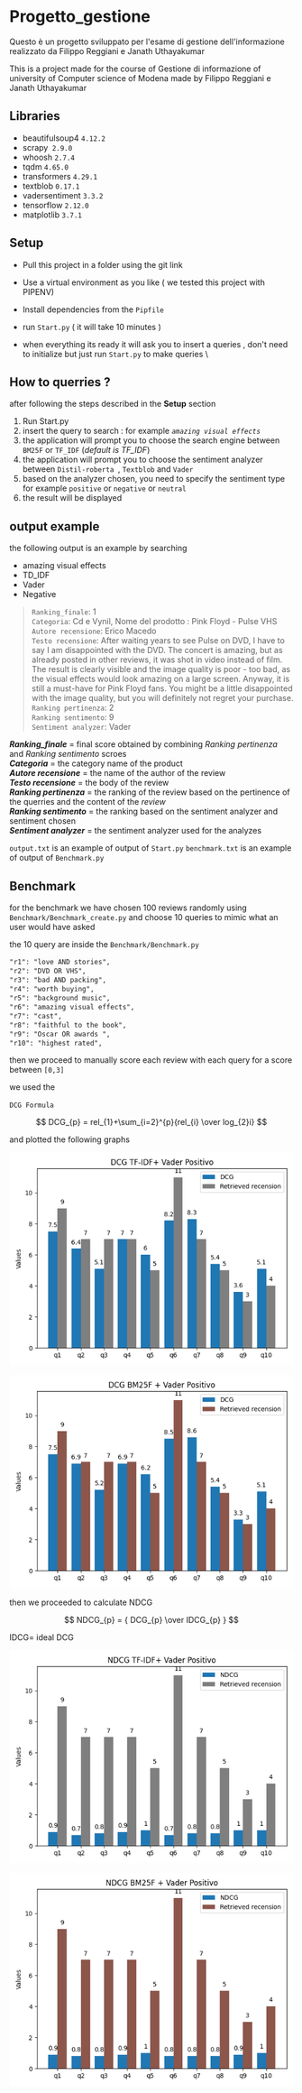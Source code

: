 # Progetto_gestione

Questo è un progetto sviluppato per l'esame di gestione dell'informazione realizzato da Filippo Reggiani e Janath Uthayakumar

This is a project made for the course of Gestione di informazione of university of Computer science of  Modena made by Filippo Reggiani e Janath Uthayakumar  


## Libraries
* beautifulsoup4 `4.12.2`
* scrapy` 2.9.0`
* whoosh `2.7.4`
* tqdm `4.65.0`
* transformers `4.29.1`
* textblob `0.17.1`
* vadersentiment `3.3.2`
* tensorflow `2.12.0`
* matplotlib  `3.7.1`



## Setup 

- Pull this project in a folder using the git link

- Use a virtual environment as you like ( we tested this project with PIPENV)

- Install dependencies from the `Pipfile`

- run `Start.py` ( it will take 10 minutes )

- when everything its ready it will ask you to insert a queries ,
don't need to initialize but just run `Start.py` to make queries \


## How to querries ?

after following the steps described in the **Setup** section 

1. Run Start.py
2. insert the query to search : for example _`amazing visual effects`_
3. the application will prompt you to choose the search engine between `BM25F` or `TF_IDF` (_default is TF_IDF_)
4. the application will prompt you to choose the sentiment analyzer between `Distil-roberta `, `Textblob` and `Vader`
5. based on the analyzer chosen, you need to specify the sentiment type for example `positive` or `negative` or `neutral`
6. the result will be displayed


## output example 
the following output is an example by searching   
* amazing visual effects 
* TD_IDF
* Vader
* Negative

>`Ranking_finale`:  1 <br />
>`Categoria`: Cd e Vynil, Nome del prodotto : Pink Floyd - Pulse VHS <br />
>`Autore recensione`: Erico Macedo<br />
>`Testo recensione`: After waiting years to see Pulse on DVD, I have to say I am disappointed with the DVD. The concert is amazing, but as already posted in other reviews, it was shot in video instead of film. The result is clearly visible and the image quality is poor - too bad, as the visual effects would look amazing on a large screen.  Anyway, it is still a must-have for Pink Floyd fans. You might be a little disappointed with the image quality, but you will definitely not regret your purchase.<br />
>`Ranking pertinenza`: 2  <br />
>`Ranking sentimento`: 9  <br />
>`Sentiment analyzer`: Vader <br />

**_Ranking_finale_** =  final score obtained by combining _Ranking pertinenza_ and _Ranking sentimento_ scroes <br >
**_Categoria_** =  the category name of the product  <br >
**_Autore recensione_** =  the name of the author of the review <br >
**_Testo recensione_** =   the body of the review  <br >
**_Ranking pertinenza_** =  the ranking of the review based on the pertinence of the querries and the content of the _review_  <br >
**_Ranking sentimento_** =  the ranking based on the sentiment analyzer and sentiment chosen  <br >
**_Sentiment analyzer_** =  the sentiment analyzer used for the analyzes  <br >


`output.txt` is an example of output of `Start.py`
`benchmark.txt` is an example of output of `Benchmark.py`

## Benchmark

for the benchmark we have chosen 100 reviews randomly using `Benchmark/Benchmark_create.py` and choose 10 queries to mimic what an user would have asked

the 10 query are inside the `Benchmark/Benchmark.py`

    "r1": "love AND stories",
    "r2": "DVD OR VHS",
    "r3": "bad AND packing",
    "r4": "worth buying",
    "r5": "background music",
    "r6": "amazing visual effects",
    "r7": "cast",
    "r8": "faithful to the book",
    "r9": "Oscar OR awards ",
    "r10": "highest rated",

then we proceed to manually score each review with each query for a score between `[0,3]`

we used the 

` DCG Formula `

$$ DCG_{p} = rel_{1}+\sum_{i=2}^{p}{rel_{i} \over log_{2}i} $$

and plotted the following graphs 

![DCG using Tf_IDF](https://github.com/flitz99/Progetto_gestione/blob/main/Benchmark/DCG_measures.png)


![DCG using BM25](https://github.com/flitz99/Progetto_gestione/blob/main/Benchmark/DCG_measures_BM25F.png)

then we proceeded to calculate NDCG 

$$ NDCG_{p} = { DCG_{p} \over IDCG_{p} } $$

IDCG= ideal DCG

![NDCG using Tf_IDF](https://github.com/flitz99/Progetto_gestione/blob/main/Benchmark/NDCG_measures.png)

![NDCG using BM25](https://github.com/flitz99/Progetto_gestione/blob/main/Benchmark/NDCG_measures_BM25F.png)